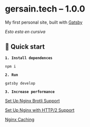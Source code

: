<h1 align="left">
  gersain.tech – 1.0.0
</h1>

My first personal site, built with [Gatsby](https://www.gatsbyjs.org)

_Esto esta en cursiva_

## 🚀 Quick start

**`1. Install dependences`**

```shell
npm i
```

**`2. Run`**

```shell
gatsby develop
```

**`3. Increase performance`**


[Set Up Nginx Brotli Support](https://www.vultr.com/docs/add-brotli-support-to-nginx-on-ubuntu-18-04)

[Set Up Nginx with HTTP/2 Support](https://www.digitalocean.com/community/tutorials/how-to-set-up-nginx-with-http-2-support-on-ubuntu-18-04)

[Nginx Caching](https://serversforhackers.com/c/nginx-caching)